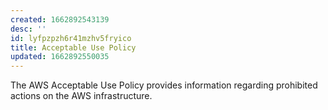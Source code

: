 ```yaml
---
created: 1662892543139
desc: ''
id: lyfpzpzh6r41mzhv5fryico
title: Acceptable Use Policy
updated: 1662892550035
---
```

   
The AWS Acceptable Use Policy provides information regarding prohibited actions on the AWS infrastructure.